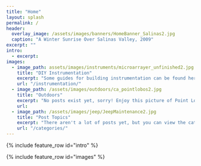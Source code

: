 ```yaml
---
title: "Home"
layout: splash
permalink: /
header:
  overlay_image: /assets/images/banners/HomeBanner_Salinas2.jpg
  caption: "A Winter Sunrise Over Salinas Valley, 2009"
excerpt: ""
intro:
  - excerpt:
images:
  - image_path: assets/images/instruments/microarrayer_unfinished2.jpg
    title: "DIY Instrumentation"
    excerpt: "Some guides for building instrumentation can be found here."
    url: "/instrumentation/"
  - image_path: /assets/images/outdoors/ca_pointlobos2.jpg
    title: "Outdoors"
    excerpt: "No posts exist yet, sorry! Enjoy this picture of Point Lobos in Monterey."
    url: 
  - image_path: /assets/images/jeep/JeepMaintenance2.jpg
    title: "Post Topics"
    excerpt: "There aren't a lot of posts yet, but you can view the categories here."
    url: "/categories/"
---
```




{% include feature_row id="intro" %}

{% include feature_row id="images" %}
